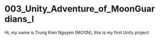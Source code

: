 # 003_Unity_Adventure_of_MoonGuardians_I

Hi, my name is Trung Kien Nguyen (MOON), this is my first Unity project
